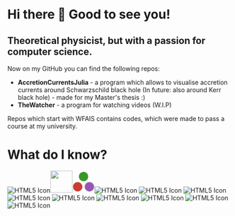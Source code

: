 # Hi there 👋 Good to see you! 

## Theoretical physicist, but with a passion for computer science.

Now on my GitHub you can find the following repos:
- **AccretionCurrentsJulia** - a program which allows to visualise accretion currents around Schwarzschild black hole (In future: also around Kerr black hole) - made for my Master's thesis :)
- **TheWatcher** - a program for watching videos (W.I.P)

  
Repos which start with WFAIS contains codes, which were made to pass a course at my university.

# What do I know?
<img src="https://cdn.jsdelivr.net/gh/devicons/devicon@latest/icons/python/python-original.svg" alt="HTML5 Icon" width="50" height="50"><img src="https://cdn.jsdelivr.net/gh/devicons/devicon@latest/icons/pytorch/pytorch-plain-wordmark.svg" width="50" height="50"/><img src="https://raw.githubusercontent.com/devicons/devicon/master/icons/julia/julia-original.svg" alt="Julia Icon" width="50" height="50"><img src="https://cdn.jsdelivr.net/gh/devicons/devicon@latest/icons/arduino/arduino-original-wordmark.svg" alt="HTML5 Icon" width="50" height="50"> <img src="https://cdn.jsdelivr.net/gh/devicons/devicon@latest/icons/bash/bash-plain.svg"  alt="HTML5 Icon" width="50" height="50">  <img src="https://cdn.jsdelivr.net/gh/devicons/devicon@latest/icons/c/c-original.svg"  alt="HTML5 Icon" width="50" height="50"><img src="https://cdn.jsdelivr.net/gh/devicons/devicon@latest/icons/cplusplus/cplusplus-original.svg"  alt="HTML5 Icon" width="50" height="50"> <img src="https://cdn.jsdelivr.net/gh/devicons/devicon@latest/icons/haskell/haskell-original.svg"  alt="HTML5 Icon" width="50" height="50">  <img src="https://cdn.jsdelivr.net/gh/devicons/devicon@latest/icons/java/java-original-wordmark.svg"  alt="HTML5 Icon" width="50" height="50"> <img src="https://cdn.jsdelivr.net/gh/devicons/devicon@latest/icons/latex/latex-original.svg"  alt="HTML5 Icon" width="50" height="50">  <img src="https://cdn.jsdelivr.net/gh/devicons/devicon@latest/icons/jupyter/jupyter-original-wordmark.svg"  alt="HTML5 Icon" width="50" height="50"><img src="https://cdn.jsdelivr.net/gh/devicons/devicon@latest/icons/premierepro/premierepro-original.svg"  alt="HTML5 Icon" width="50" height="50">
          
          
          
          



          
          
          
          
